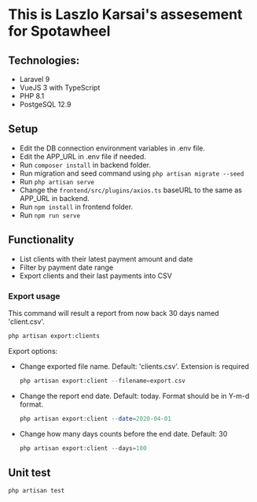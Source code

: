 # This is Laszlo Karsai's assesement for Spotawheel
## Technologies:
<ul>
  <li>Laravel 9</li>
  <li>VueJS 3 with TypeScript</li>
  <li>PHP 8.1</li>
  <li>PostgeSQL 12.9</li>
</ul>

## Setup
 - Edit the DB connection environment variables in .env file.
 - Edit the APP_URL in .env file if needed.
 - Run `composer install` in backend folder.
 - Run migration and seed command using `php artisan migrate --seed`
 - Run `php artisan serve`
 - Change the `frontend/src/plugins/axios.ts` baseURL to the same as APP_URL in backend.
 - Run `npm install` in frontend folder.
 - Run `npm run serve`

## Functionality
<ul>
  <li>List clients with their latest payment amount and date</li>
  <li>Filter by payment date range</li>
  <li>Export clients and their last payments into CSV</li>
</ul>

### Export usage
This command will result a report from now back 30 days named 'client.csv'.
```php
php artisan export:clients
```
Export options:
 - Change exported file name. Default: 'clients.csv'. Extension is required
     ```php
     php artisan export:client --filename=export.csv
     ```
 - Change the report end date. Default: today. Format should be in Y-m-d format.
    ```php
    php artisan export:client --date=2020-04-01
    ```
 - Change how many days counts before the end date. Default: 30
    ```php
    php artisan export:client --days=100
    ```

## Unit test
```php
php artisan test
```
